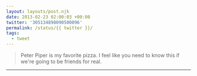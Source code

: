 ```yaml
---
layout: layouts/post.njk
date: 2013-02-23 02:00:03 +00:00
twitter: '305134898090500096'
permalink: /status/{{ twitter }}/
tags: 
  - tweet
---
```


> Peter Piper is my favorite pizza. I feel like you need to know this if we're going to be friends for real.

---
